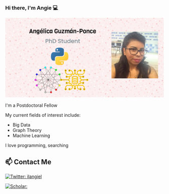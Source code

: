 ### Hi there, I'm Angie 💻 


<!--
**ilangiel/ilangiel** is a ✨ _special_ ✨ repository because its `README.md` (this file) appears on your GitHub profile.

Here are some ideas to get you started:

- 🔭 I’m currently working on ...
- 🌱 I’m currently learning ...
- 👯 I’m looking to collaborate on ...
- 🤔 I’m looking for help with ...
- 💬 Ask me about ...
- 📫 How to reach me: ...
- 😄 Pronouns: ...
- ⚡ Fun fact: ...
-->

![Image of Yaktocat](https://github.com/ilangiel/ilangiel/blob/master/img/bar.jpg)

I'm a Postdoctoral Fellow


My current fields of interest include:
* Big Data
* Graph Theory
* Machine Learning


I love programming, searching 



## 📫 Contact Me
[![Twitter: ilangiel](https://img.shields.io/twitter/follow/ilangiel?style=social)](https://twitter.com/ilangiel)

[![Scholar: ](https://img.shields.io/endpoint?label=Google%20Scholar&style=social&url=https%3A%2F%2Fscholar.google.es%2Fcitations%3Fuser%3Dp5sWlAsAAAAJ%26hl%3Des)](https://scholar.google.es/citations?user=p5sWlAsAAAAJ&hl=es)



